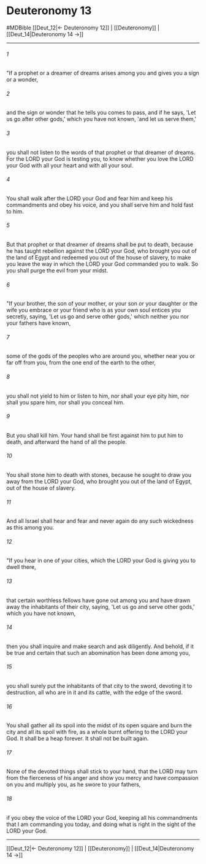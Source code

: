 # Deuteronomy 13
#MDBible
[[Deut_12|← Deuteronomy 12]] | [[Deuteronomy]] | [[Deut_14|Deuteronomy 14 →]]

***

###### 1 

"If a prophet or a dreamer of dreams arises among you and gives you a sign or a wonder, 

###### 2 

and the sign or wonder that he tells you comes to pass, and if he says, 'Let us go after other gods,' which you have not known, 'and let us serve them,' 

###### 3 

you shall not listen to the words of that prophet or that dreamer of dreams. For the LORD your God is testing you, to know whether you love the LORD your God with all your heart and with all your soul. 

###### 4 

You shall walk after the LORD your God and fear him and keep his commandments and obey his voice, and you shall serve him and hold fast to him. 

###### 5 

But that prophet or that dreamer of dreams shall be put to death, because he has taught rebellion against the LORD your God, who brought you out of the land of Egypt and redeemed you out of the house of slavery, to make you leave the way in which the LORD your God commanded you to walk. So you shall purge the evil from your midst. 

###### 6 

"If your brother, the son of your mother, or your son or your daughter or the wife you embrace or your friend who is as your own soul entices you secretly, saying, 'Let us go and serve other gods,' which neither you nor your fathers have known, 

###### 7 

some of the gods of the peoples who are around you, whether near you or far off from you, from the one end of the earth to the other, 

###### 8 

you shall not yield to him or listen to him, nor shall your eye pity him, nor shall you spare him, nor shall you conceal him. 

###### 9 

But you shall kill him. Your hand shall be first against him to put him to death, and afterward the hand of all the people. 

###### 10 

You shall stone him to death with stones, because he sought to draw you away from the LORD your God, who brought you out of the land of Egypt, out of the house of slavery. 

###### 11 

And all Israel shall hear and fear and never again do any such wickedness as this among you. 

###### 12 

"If you hear in one of your cities, which the LORD your God is giving you to dwell there, 

###### 13 

that certain worthless fellows have gone out among you and have drawn away the inhabitants of their city, saying, 'Let us go and serve other gods,' which you have not known, 

###### 14 

then you shall inquire and make search and ask diligently. And behold, if it be true and certain that such an abomination has been done among you, 

###### 15 

you shall surely put the inhabitants of that city to the sword, devoting it to destruction, all who are in it and its cattle, with the edge of the sword. 

###### 16 

You shall gather all its spoil into the midst of its open square and burn the city and all its spoil with fire, as a whole burnt offering to the LORD your God. It shall be a heap forever. It shall not be built again. 

###### 17 

None of the devoted things shall stick to your hand, that the LORD may turn from the fierceness of his anger and show you mercy and have compassion on you and multiply you, as he swore to your fathers, 

###### 18 

if you obey the voice of the LORD your God, keeping all his commandments that I am commanding you today, and doing what is right in the sight of the LORD your God. 

***

[[Deut_12|← Deuteronomy 12]] | [[Deuteronomy]] | [[Deut_14|Deuteronomy 14 →]]
